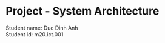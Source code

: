 <html>
<h1>Project - System Architecture</h1>
<span>
Student name: Duc Dinh Anh
</span>
<br>
<span>
Student id: m20.ict.001
</span>
</html>
